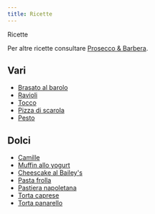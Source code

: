 ```yaml
---
title: Ricette
---
```

Ricette

Per altre ricette consultare [Prosecco & Barbera](https://proseccoebarbera.wordpress.com/).

## Vari

- [Brasato al barolo](brasato_al_barolo.md)
- [Ravioli](ravioli.md)
- [Tocco](tocco.md)
- [Pizza di scarola](pizza_di_scarola.md)
- [Pesto](pesto.md)

## Dolci

- [Camille](camille.md)
- [Muffin allo yogurt](muffin_allo_yogurt.md)
- [Cheescake al Bailey's](cheesecake_Baileys.md)
- [Pasta frolla](pasta_frolla.md)
- [Pastiera napoletana](pastiera_napoletana.md)
- [Torta caprese](torta_caprese.md)
- [Torta panarello](torta_panarello.md)
